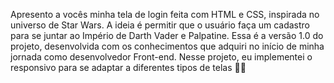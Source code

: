 Apresento a vocês minha tela de login feita com HTML e CSS, inspirada no universo de Star Wars. A ideia é permitir que o
usuário faça um cadastro para se juntar ao Império de Darth Vader e Palpatine. Essa é a versão 1.0 do projeto, desenvolvida com os conhecimentos
que adquiri no início de minha jornada como desenvolvedor Front-end. Nesse projeto, eu implementei o responsivo para se adaptar a diferentes tipos de telas 👨‍💻 
